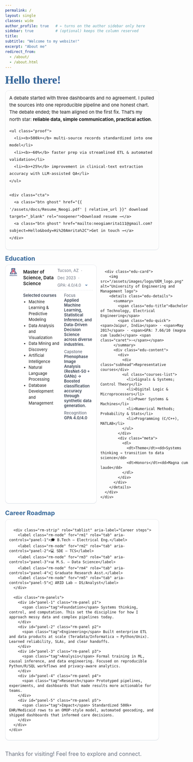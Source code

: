 ```yaml
---
permalink: /
layout: single
classes: wide
author_profile: true   # ← turns on the author sidebar only here
sidebar: true          # (optional) keeps the column reserved
title:
subtitle: "Welcome to my website!"
excerpt: "About me"
redirect_from:
  - /about/
  - /about.html
---
```


<!-- Inter + display font for the hero heading -->
<link href="https://fonts.googleapis.com/css2?family=Inter:wght@400;600&family=Fraunces:opsz,wght@9..144,600&display=swap" rel="stylesheet">

<style>
  :root { 
    --brand:#336699; --ink:#1f2937; --muted:#6b7280; --ring:rgba(51,102,153,0.12);
    /* one place to control the size of both lede + foot */
    --lede-size: clamp(15px, 2vw, 18px);
  }

  .landing { 
    font-family:'Inter', system-ui, -apple-system, Segoe UI, Roboto, Helvetica, Arial, sans-serif;
    max-width: 720px;
    margin: 0 auto; 
  }

  /* Hero heading: different font + animated gradient */
  .landing h1 { 
    color:var(--brand); 
    font-size:clamp(28px, 4vw, 36px); 
    margin:0 0 .25rem; 
    font-family: 'Fraunces', Georgia, serif;  /* new font */
    line-height: 1.15;
  }
  /* Subtle animated gradient text (accessible & respects reduced-motion) */
  .hero-title{
    background: linear-gradient(90deg, var(--brand), #7c3aed, #0ea5e9, var(--brand));
    background-size: 200% 100%;
    -webkit-background-clip: text;
    background-clip: text;
    color: transparent;
    animation: heroGradient 6s ease-in-out infinite;
  }
  .hero-enter{
    opacity:0; transform: translateY(6px);
    animation: heroEnter .6s ease .1s both;
  }
  @keyframes heroGradient{
    0%{background-position:0% 0}
    50%{background-position:100% 0}
    100%{background-position:0% 0}
  }
  @keyframes heroEnter{
    to{opacity:1; transform:none}
  }
  @media (prefers-reduced-motion: reduce){
    .hero-title{ animation: none; }
    .hero-enter{ animation: none; opacity:1; transform:none; }
  }

  /* Lede & closing foot: identical size now */
  .landing .lede { color:var(--ink); font-size:var(--lede-size); line-height:1.6; margin:0 0 .75rem; }
  .foot{ color:var(--muted); font-size:var(--lede-size); margin-top:.8rem; }

  .story {
    margin:.75rem 0 1rem; padding:.75rem .8rem;
    border:1px solid #e5e7eb; border-radius:12px; box-shadow:0 1px 0 var(--ring);
    font-size:15px; line-height:1.55;
  }
  .proof {
    display:grid; grid-template-columns:repeat(2, minmax(0,1fr)); gap:8px;
    list-style:none; padding:0; margin:.6rem 0 0;
  }
  @media (min-width:860px){ .proof{ grid-template-columns:repeat(3, minmax(0,1fr)); } }
  .proof li{ border:1px solid #e5e7eb; border-radius:10px; padding:8px 10px; background:#fff; font-size:14px; }
  .proof b{ color:var(--brand); }

  .cta{ display:flex; gap:8px; flex-wrap:wrap; margin-top:.6rem; }
  .btn{ display:inline-block; padding:7px 10px; border-radius:9px; text-decoration:none; font-weight:600; font-size:14px; }
  .btn.primary{ background:var(--brand); color:#fff; }
  .btn.ghost{ border:1px solid var(--brand); color:var(--brand); background:#fff; }

  /* ===== Education (collapsible cards) ===== */
  .edu { margin:1rem 0 .3rem; }
  .edu h2{ color:var(--brand); font-size:20px; margin:0 0 .5rem; }
  .edu-grid{ display:grid; gap:12px; grid-template-columns:repeat(1, minmax(260px, 1fr)); }
  @media (min-width:760px){ .edu-grid{ grid-template-columns:repeat(2, minmax(300px, 1fr)); } }
  .edu-card{
    display:grid; grid-template-columns:36px 1fr; gap:10px; align-items:flex-start;
    border:1px solid #e5e7eb; border-radius:12px; padding:10px 12px; background:#fff; box-shadow:0 1px 0 var(--ring);
  }
  .edu-card img{ height:28px; width:28px; object-fit:contain; border-radius:4px; }

  .edu-details { width:100%; }
  .edu-details summary {
    list-style:none; cursor:pointer;
    display:flex; align-items:center; justify-content:space-between; gap:10px;
    outline:none;
  }
  .edu-details summary::-webkit-details-marker { display:none; }
  .edu-title{ font-weight:600; font-size:15px; }
  .edu-quick{ color:var(--muted); font-size:13px; display:flex; gap:8px; flex-wrap:wrap; }
  .caret{ display:inline-block; font-weight:800; line-height:1; color:var(--brand); transform:rotate(0deg); transition:transform .18s ease; margin-left:6px; }
  .edu-details[open] .caret{ transform:rotate(90deg); }

  .edu-content{
    margin-top:8px; padding-top:8px; border-top:1px dashed #e5e7eb;
    display:grid; gap:12px; grid-template-columns: 1.3fr 1fr;
  }
  @media (max-width:700px){ .edu-content{ grid-template-columns:1fr; } }

  .subhead{ font-weight:600; font-size:13px; color:#374151; margin-bottom:4px; }
  .courses-list{ margin:0; padding-left:18px; line-height:1.5; font-size:13px; }
  .meta{ font-size:13px; color:#374151; }
  .meta dl{ margin:0; }
  .meta dt{ color:var(--muted); font-weight:500; }
  .meta dd{ margin:0 0 8px; font-weight:600; }

  /* ===== Roadmap (clean underline style) ===== */
  .road{ margin:1.2rem 0 .6rem; }
  .road h2{ color:var(--brand); font-size:20px; margin:0 0 .5rem; }

  .rm{ border:1px solid #e5e7eb; border-radius:12px; background:#fff; box-shadow:0 1px 0 var(--ring); padding:12px; }
  .rm input[type="radio"]{ position:absolute; left:-9999px; }

  .rm-strip{
    display:flex; gap:16px; align-items:center;
    overflow:auto; scroll-snap-type:x mandatory; padding:2px 0 6px;
  }
  .rm-node{
    scroll-snap-align:start; white-space:nowrap;
    border:none; background:none; cursor:pointer;
    font-size:15px; font-weight:700; color:#374151; padding:0;
  }

  /* Active step: blue underline + color */
  #rm1:checked ~ .rm-strip label[for="rm1"],
  #rm2:checked ~ .rm-strip label[for="rm2"],
  #rm3:checked ~ .rm-strip label[for="rm3"],
  #rm4:checked ~ .rm-strip label[for="rm4"],
  #rm5:checked ~ .rm-strip label[for="rm5"]{
    color:var(--brand);
    text-decoration: underline;
    text-underline-offset: 4px;
    text-decoration-thickness: 2px;
  }

  .rm-panels{ margin-top:8px; }
  .rm-panel{ display:none; font-size:15px; line-height:1.6; color:#374151; }
  #rm1:checked ~ .rm-panels .p1,
  #rm2:checked ~ .rm-panels .p2,
  #rm3:checked ~ .rm-panels .p3,
  #rm4:checked ~ .rm-panels .p4,
  #rm5:checked ~ .rm-panels .p5{ display:block; }

  .rm-panel .tag{
    display:inline-block; font-size:12px; font-weight:600; color:#menbrand;
    border:1px solid var(--brand); border-radius:999px; padding:2px 6px; margin-right:6px;
  }
</style>

<!-- (wider site shell overrides you already added) -->
<style>
:root{ --site-max: 1280px; --content-max: 1060px; }
@media (min-width: 1200px){
  .masthead__inner-wrap, .initial-content, .page, .archive, .page__inner-wrap, .page__content{
    max-width: var(--site-max) !important; margin-left:auto; margin-right:auto;
  }
  .sidebar { flex-basis: 260px !important; max-width: 260px !important; }
  .page__content { max-width: calc(var(--site-max) - 260px - 48px) !important; }
}
.landing{ max-width: min(var(--content-max), 92vw) !important; }
@media (min-width: 1400px){
  :root{ --site-max: 1360px; --content-max: 1140px; }
}
</style>

<div class="landing">
  <!-- NEW: hero classes added -->
  <h1 class="hero-title hero-enter">Hello there!</h1>

  <!--<p class="lede">I’m a data scientist focused on making messy data usable—clean pipelines, clear metrics, and results people can act on.</p>-->

  <section class="story">
    A debate started with three dashboards and no agreement. I pulled the sources into one reproducible pipeline and one honest chart. The debate ended; the team aligned on the first fix. That’s my north star:
    <b>reliable data, simple communication, practical action</b>.

    <ul class="proof">
      <li><b>500k+</b> multi-source records standardized into one model</li>
      <li><b>~60%</b> faster prep via streamlined ETL & automated validation</li>
      <li><b>+25%</b> improvement in clinical-text extraction accuracy with LLM-assisted QA</li>
    </ul>

    <div class="cta">
      <a class="btn ghost" href="{{ '/assets/docs/Resume_Neogi.pdf' | relative_url }}" download target="_blank" rel="noopener">Download resume →</a>
      <a class="btn ghost" href="mailto:neogiamrita111@gmail.com?subject=Hello&body=Hi%20Amrita%2C">Get in touch →</a>
    </div>
  </section>

  <!-- Education (unchanged) -->
  <section class="edu">
    <h2><strong>Education</strong></h2>
    <div class="edu-grid">
      <div class="edu-card">
        <img src="/assets/images/logo/University_of_Arizona_logo.jpg" alt="University of Arizona logo">
        <details class="edu-details" open>
          <summary>
            <span class="edu-title">Master of Science, Data Science</span>
            <span class="edu-quick"><span>Tucson, AZ</span> · <span>Dec 2023</span> · <span>GPA: 4.0/4.0</span> <span class="caret">›</span></span>
          </summary>
          <div class="edu-content">
            <div>
              <div class="subhead">Selected courses</div>
              <ul class="courses-list">
                <li>Machine Learning & Predictive Modeling</li>
                <li>Data Analysis and Visualization</li>
                <li>Data Mining and Discovery</li>
                <li>Artificial Intelligence</li>
                <li>Natural Language Processing</li>
                <li>Database Development and Management</li>
              </ul>
            </div>
            <div class="meta">
              <dl>
                <dt>Focus</dt><dd>Applied Machine Learning, Statistical Inference, and Data-Driven Decision Science across diverse industries.</dd>
                <dt>Capstone</dt><dd>Phenophase Image Analysis (ResNet-50 + GANs) → Boosted classification accuracy through synthetic data generation.</dd>
                <dt>Recognition</dt><dd>GPA 4.0/4.0</dd>
              </dl>
            </div>
          </div>
        </details>
      </div>

      <div class="edu-card">
        <img src="/assets/images/logo/UEM_logo.png" alt="University of Engineering and Management logo">
        <details class="edu-details">
          <summary>
            <span class="edu-title">Bachelor of Technology, Electrical Engineering</span>
            <span class="edu-quick"><span>Jaipur, India</span> · <span>May 2017</span> · <span>GPA: 7.66/10 (magna cum laude)</span> <span class="caret">›</span></span>
          </summary>
          <div class="edu-content">
            <div>
              <div class="subhead">Representative courses</div>
              <ul class="courses-list">
                <li>Signals & Systems; Control Theory</li>
                <li>Digital Logic & Microprocessors</li>
                <li>Power Systems & Machines</li>
                <li>Numerical Methods; Probability & Stats</li>
                <li>Programming (C/C++), MATLAB</li>
              </ul>
            </div>
            <div class="meta">
              <dl>
                <dt>Theme</dt><dd>Systems thinking → transition to data science</dd>
                <dt>Honors</dt><dd>Magna cum laude</dd>
              </dl>
            </div>
          </div>
        </details>
      </div>
    </div>
  </section>

  <!-- Career Roadmap -->
  <section class="road" aria-labelledby="roadmap-title">
    <h2 id="roadmap-title"><strong>Career Roadmap</strong></h2>
    <div class="rm">
      <input type="radio" name="rm" id="rm1" checked>
      <input type="radio" name="rm" id="rm2">
      <input type="radio" name="rm" id="rm3">
      <input type="radio" name="rm" id="rm4">
      <input type="radio" name="rm" id="rm5">

      <div class="rm-strip" role="tablist" aria-label="Career steps">
        <label class="rm-node" for="rm1" role="tab" aria-controls="panel-1">🎓 B.Tech — Electrical Eng.</label>
        <label class="rm-node" for="rm2" role="tab" aria-controls="panel-2">💻 SDE — TCS</label>
        <label class="rm-node" for="rm3" role="tab" aria-controls="panel-3">📊 M.S. — Data Science</label>
        <label class="rm-node" for="rm4" role="tab" aria-controls="panel-4">🔬 Graduate Research Asst.</label>
        <label class="rm-node" for="rm5" role="tab" aria-controls="panel-5">🏥 ARID Lab — DS/Analyst</label>
      </div>

      <div class="rm-panels">
        <div id="panel-1" class="rm-panel p1">
          <span class="tag">Foundation</span> Systems thinking, control, and computation. This set the discipline for how I approach messy data and complex pipelines today.
        </div>
        <div id="panel-2" class="rm-panel p2">
          <span class="tag">Engineering</span> Built enterprise ETL and data products at scale (Teradata/Informatica → Python/Unix). Learned reliability, SLAs, and clear handoffs.
        </div>
        <div id="panel-3" class="rm-panel p3">
          <span class="tag">Analysis</span> Formal training in ML, causal inference, and data engineering. Focused on reproducible Python/R/SQL workflows and privacy-aware analytics.
        </div>
        <div id="panel-4" class="rm-panel p4">
          <span class="tag">Research</span> Prototyped pipelines, experiments, and dashboards that made results more actionable for teams.
        </div>
        <div id="panel-5" class="rm-panel p5">
          <span class="tag">Impact</span> Standardized 500k+ EHR/Medicaid rows to an OMOP-style model, automated geocoding, and shipped dashboards that informed care decisions.
        </div>
      </div>
    </div>
  </section>

  <p class="foot"><br>Thanks for visiting! Feel free to explore and connect.</p>
</div>

<script>
  // one-open-at-a-time for education accordion
  document.addEventListener('click', (e) => {
    const det = e.target.closest('.edu-details');
    if (!det) return;
    document.querySelectorAll('.edu-details').forEach(d => { if (d !== det) d.open = false; });
  });
</script>
